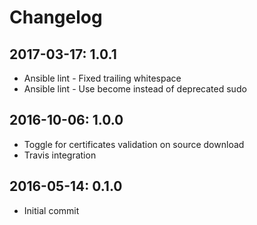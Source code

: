 # Changelog

## 2017-03-17: 1.0.1

  - Ansible lint - Fixed trailing whitespace
  - Ansible lint - Use become instead of deprecated sudo

## 2016-10-06: 1.0.0
  
  - Toggle for certificates validation on source download
  - Travis integration

## 2016-05-14: 0.1.0

  - Initial commit

